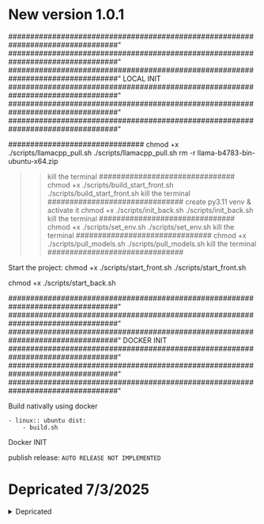 # New version 1.0.1
#################################################################################"
#################################################################################"
#################################################################################"
LOCAL INIT 
#################################################################################"
#################################################################################"
#################################################################################"

###############################
chmod +x ./scripts/llamacpp_pull.sh
./scripts/llamacpp_pull.sh
rm -r llama-b4783-bin-ubuntu-x64.zip
>> kill the terminal 
###############################
chmod +x ./scripts/build_start_front.sh
./scripts/build_start_front.sh
>> kill the terminal 
###############################
>> create py3.11 venv & activate it
chmod +x ./scripts/init_back.sh
./scripts/init_back.sh
>> kill the terminal 
###############################
chmod +x ./scripts/set_env.sh
./scripts/set_env.sh
>> kill the terminal 
###############################
chmod +x ./scripts/pull_models.sh
./scripts/pull_models.sh
>> kill the terminal 
###############################

Start the project: 
chmod +x ./scripts/start_front.sh
./scripts/start_front.sh

chmod +x ./scripts/start_back.sh

#################################################################################"
#################################################################################"
#################################################################################"
DOCKER INIT 
#################################################################################"
#################################################################################"
#################################################################################"


Build nativally using docker 

    - linux:: ubuntu dist: 
        - build.sh
        
Docker INIT 

publish release: ```AUTO RELEASE NOT IMPLEMENTED ```

# Depricated 7/3/2025
<details>
<summary>Depricated</summary>
project name has been changed to Hermes instead of doc-miner 
NOTE: Hermes is not the final agreed name for the project 

# scibds-python-doc-miner
![GitHub repo size]()
![GitHub last commit](?color=red)


Doc miner is an flexible, user-friendly self-hosted LLM project maintained by NY ds team under supervision of Angel Rojo, and dev (amenallah salem & Gilberto Garcia) built on top of open source offline projects (llama.cpp, openweb-ui, GGML, ...). Due to restriction reasons we do not support any LLM runners like VLLM, Ollama, but provide OpenAI-compatible APIs, and support any approved solution from santander bank.
Above we are providing in depth documentation for the project. 

NOTE: A full complete setup will require assistance from the dev team 
## Setup

### Project installation from source  

``` chmod +x scripts/on_start.sh && ./scripts/on_start.sh ```

<details>
<summary>Installing and verifying dependencies</summary>

```bash
# This is a python script to install and verify dependencies
python :/_scripts/_llama.cpp_server_setup.py

```
</details>

### Installation pip

1. **Support is only for Python>=3.11** 
   with ```pip install doc-miner ``` The app should run on http://localhost:8080

2. **Running server through OWUI**:
After installation, you can start the chat ui using: ```doc-miner run ```

### Models registery (aproval needed :: @inProgress)
The list is not final and can be changed in the future, 
Here are some example models that can be downloaded:

<details>
<summary>Models</summary>


| Model              | Parameters | Size  | Download                       |
| ------------------ | ---------- | ----- | ------------------------------ |
| Llama 3.2          | 3B         | 2.0GB | `./pull_model.sh  llama3.2`          |
| Llama 3.2          | 1B         | 1.3GB | `./pull_model.sh  llama3.2:1b`       |
| Llama 3.1          | 8B         | 4.7GB | `./pull_model.sh  llama3.1`          |
| Llama 3.1          | 70B        | 40GB  | `./pull_model.sh  llama3.1:70b`      |
| Llama 3.1          | 405B       | 231GB | `./pull_model.sh  llama3.1:405b`     |
| Phi 3 Mini         | 3.8B       | 2.3GB | `./pull_model.sh  phi3`              |
| Phi 3 Medium       | 14B        | 7.9GB | `./pull_model.sh  phi3:medium`       |
| Gemma 2            | 2B         | 1.6GB | `./pull_model.sh  gemma2:2b`         |
| Gemma 2            | 9B         | 5.5GB | `./pull_model.sh  gemma2`            |
| Gemma 2            | 27B        | 16GB  | `./pull_model.sh  gemma2:27b`        |
| Mistral            | 7B         | 4.1GB | `./pull_model.sh  mistral`           |
| Moondream 2        | 1.4B       | 829MB | `./pull_model.sh  moondream`         |
| Neural Chat        | 7B         | 4.1GB | `./pull_model.sh  neural-chat`       |
| Starling           | 7B         | 4.1GB | `./pull_model.sh  starling-lm`       |
| Code Llama         | 7B         | 3.8GB | `./pull_model.sh  codellama`         |
| Llama 2 Uncensored | 7B         | 3.8GB | `./pull_model.sh  llama2-uncensored` |
| LLaVA              | 7B         | 4.5GB | `./pull_model.sh  llava`             |
| Solar              | 10.7B      | 6.1GB | `./pull_model.sh  solar`             |

</details>




> [!NOTE]
> You should have at least 8 GB of RAM available to run the 7B models, 16 GB to run the 13B models, and 32 GB to run the 33B models.

> [!NOTE]  
> We have created some dockerfiles to support running the project on a dockerized env but we do not have approval for using docker

> [!NOTE]  
> The Default Configuration is set on ```docs```

> [!NOTE] 
> A set of tutorials for quickstart has been created [here](_Notebooks) 

### Additional 
- Errors and integration problems can be discussed [here](docs/troubleshooting.md) 

- A tutorial on the [classic chatbot](_ui/backend/_additional/README.md) 

- Agentic chat with Databases and csv files can be found [here](staging/RUN.md) 

### Release build


### Other Install tips

```python -m venv venv_llm_v4 && source venv_llm_v4/bin/activate```

For running in linux, check your ```nvcc --version ```


and ```nvidia-smi``` --> CUDA Version: 12.4

the following cmds for win machines use ```set ``` && ```set LLAMA_CPP_LIB= C:/ProgramData/anaconda3/lib/site-packages/llama_cpp/lib/llama.dll```

### Hardware support

- <details open>
    <summary>Base dependencies </summary>

    ```bash
    pip install -r ./requirements-serve-cpu.txt  -i http://nexus.alm.europe.cloudcenter.corp/repository/pypi-public/simple --trusted-host nexus.alm.europe.cloudcenter.corp/python
    # 
    ```

    </details>
- <details open>
    <summary>CPU support </summary>

    ```bash
    pip install -r ./requirements-serve-gpu.txt  -i http://nexus.alm.europe.cloudcenter.corp/repository/pypi-public/simple --trusted-host nexus.alm.europe.cloudcenter.corp/python

    # 
    ```

    </details>
- <details open>
    <summary>GPU support </summary>

    ```bash
    pip install -r ./requirements-base.txt  -i http://nexus.alm.europe.cloudcenter.corp/repository/pypi-public/simple --trusted-host nexus.alm.europe.cloudcenter.corp/python

    # 
    ```

    </details>


If anything went wrong due to proxy config or anyother issue please run the following installations manually through pip/conda/nexus direct install... 


```bash  

$ pip install chroma-hnswlib / ON_WIN64 ISSUE conda install -c conda-forge chroma-hnswlib -v
$ pip install -r ./requirements-base.txt
$ pip install -r ./requirements-serve-cpu.txt / pip install -r ./requirements-serve-gpu.txt / 

> **ON_WIN64 ISSUE** 
$ conda install -r ./requirements-serve-cpu.txt -v / $ conda install -r ./requirements-serve-gpu.txt -v
$ pip install --upgrade cmake pip scikit-build 

> **ON_WIN64 ISSUE** 
$ conda install conda-forge::scikit-build -v
```
Buinding installations and tests

```bash
export FORCE_CMAKE=1 
export GGML_CUDA=1  
export CUDA_HOME=/usr/bin/nvcc
export CMAKE_ARGS="-DLLAMA_CUDA=on"

GGML_CUDA=1 FORCE_CMAKE=1 CUDA_HOME=/usr/bin/nvcc CMAKE_ARGS=-DLLAMA_CUDA=on pip install --force-reinstall llama-cpp-python==0.3.1 --no-cache-dir --extra-index-url https://abetlen.github.io/llama-cpp-python/whl/124

export LLAMA_CPP_LIB=./venv_llm_v4/lib/python3.10/site-packages/llama_cpp/lib/libllama.so


# test: 
export FORCE_CMAKE=1 
export GGML_CUDA=1  
export CUDA_HOME=/usr/bin/nvcc
export LLAMA_CPP_LIB=./venv_llm_v4/lib/python3.10/site-packages/llama_cpp/lib/libllama.so

python -c 'from llama_cpp import Llama; Llama(model_path="./DeepSeek-R1-Distill-Llama-8B-Q8_0.gguf", n_gpu_layers=128, n_threads=6, n_ctx=3584, n_batch=521, verbose=True)'

```



To run on CPU only: ```pip install -r requirements-dev.txt``` , To run on GPU ```pip install -r requirements.txt ```

```pip install -e .```

### Builds
builds are to be donne in ```./builds```.  

- <details open>
    <summary>llama.cpp </summary>
    llama.cpp builds and modifications on the original o.source are managed by the DS.ny team and provided on the releaseds section in github 
    https://github.com/santander-group-scib-gln/cib-scibds-scbdpydocminer/releases
    <details>
    <summary>builds tags:  </summary>

    WIN: llama-bXXXX-bin-win-avx-x64, 

    LINUX: llama-bXXXX-bin-ubuntu-x64
    </details>

    Release commands 

    ```bash
    # cmds : win & linux: For future modifications check https://github.com/ggml-org/llama.cpp/tree/master/.github/workflows
    

    make clean && LLAMA_CUBLAS=1 make -j 
    export CUDA_DOCKER_ARCH=compute_75 
    make clean && GGML_CUDA=1 make -j
    ```
    Test llama.cpp release : 

    ```bash 
    cd ./builds/llama.cpp/ 
    ```
    ```bash 
    # server
    llama-server -m ../../_models/weights/gguf/qwen2-0_5b-instruct-q8_0.gguf --port 8080
    # llama-cli/ completion -prompt
    llama-cli -m ../../_models/weights/gguf/qwen2-0_5b-instruct-q8_0.gguf -p "hello " -n -1
    #llama-cli -conversation
    llama-cli -m ../../_models/weights/gguf/qwen2-0_5b-instruct-q8_0.gguf -p "hello " -n -1 -cnv
    ```
    ```bash 
    # production setup
    # offical doc for llama.cpp provider https://github.com/ggerganov/llama.cpp/blob/master/examples/server/README.md 
    #
    ./llama-server -m models/Llama-3.2-1B-Instruct-Q2_K.gguf --gpu-layers -1 --port 10000
    ./llama-server -m models/DeepSeek-R1-Distill-Llama-8B-Q8_0.gguf --gpu-layers -1 --port 10001


    ```
    </details>





- <details>
    <summary>_ui frontend </summary>


    documentation for integrating llama.cpp model into the ui 
    https://docs.openwebui.com/tutorials/integrations/deepseekr1-dynamic

    playground using python Pypi
    ```bash 
    pip install open-webui
    open-webui serve
    ```
    ```bash 
    # Additional topics and UI from source
    git clone https://github.com/open-webui/open-webui.git
    https://docs.openwebui.com/getting-started/advanced-topics/development/
    ```
    ```cd open-webui/```

    ```code .``` 
    ```bash 
        installation version

        {"node":">=18.13.0 <=22.x.x","npm":">=6.0.0"}
    ```

    Node version 

    ```https://stackoverflow.com/questions/76318653/how-can-i-install-node-js-version-18-on-ubuntu-22-04```


    the stable version that worked for me is 

    nvm install 22.13.1
    nvm use 22

    ```npm --version ```
    10.9.2

    ```node -v```
    v22.13.1


    ```Rmarq: stable hash e9d6ada25cd6ce84be067ba794af4c9d7116edc7```

    > Build react app 
    cp -RPp .env.example .env
    npm i
    npm run build

    if faced the following error -- do the following 


    ```bash 
    The error you're encountering (ENOSPC: System limit for number of file watchers reached) is a common issue on Linux, particularly when working with file watchers in development environments like Vite. It occurs because the number of files being watched exceeds the system's limit for file watchers.

    To resolve it, you can increase the file watcher limit:

        Check the current limit: You can check the current limit with this command:

    cat /proc/sys/fs/inotify/max_user_watches

    Increase the limit: To temporarily increase the limit, run:

    sudo sysctl fs.inotify.max_user_watches=524288

    Make the change permanent: To ensure the change persists after a reboot, add the following line to your /etc/sysctl.conf file:

    fs.inotify.max_user_watches=524288

    Then apply the changes with:

    sudo sysctl -p

    ```
    > Serving Frontend with the Backend

    ```

    source open-webui/backend/venv/bin/activate
    cd ./backend
    pip install -r requirements.txt -U
    bash start.sh

    ```
    > locate open-webui main installation dir 
    ```
    1- settings 
    2- admin settings 
    3- connection 
    4- openai connection http://127.0.0.1:10000/v1 API key None 
    ```


    > set up models
    
    for documents the default is: sentence-transformers/all-MiniLM-L6-v2
    > stable run and tests 
    ```bash 
    cd ./llama-b4604-bin-ubuntu-x64/build/bin
    ./llama-server -m models/DeepSeek-R1-Distill-Llama-8B-Q8_0.gguf --gpu-layers -1 --port 10001
    ./llama-server -m models/Llama-3.2-1B-Instruct-Q2_K.gguf --gpu-layers -1 --port 10000
    cd ../../..
    npm run dev
    cd backend
    source venv/bin/activate
    bash start.sh
    cd .. 
    ```
    
    >updates are followed by 

    ```bash 
    git pull origin branch 
    git commit -am " "
    git push -u origin_amen develop
    ```

    >prevent discussing new version : https://github.com/open-webui/open-webui/discussions/5759


    > Windows setup: 
    ```bash 
    conda activate llm_v3
    cd ./release/llama-b4663-bin-win-avx-x64

    ./llama-server -m ../../_models/weights/gguf/qwen2-0_5b-instruct-q8_0.gguf --gpu-layers -1 --port 10000
    ./llama-server -m ../../_models/weights/gguf/llama3.2-1b.gguf --gpu-layers -1 --port 10000
    ```

    >new terminal 

    ```bash 
    cd ../..
    cd _ui
    npm i 
    npm run build
    ```


    </details >

















### original_fk 

### Test llama.cpp builds (TO REVIEW)

custom built-in chat with doc files built on top of -llama.cpp && langchain 

```bash
python ./__main__.py --model_path ./_models/weights/llama3.2-1b.gguf --doc_dir ./tests/test_generation.txt --emb_model_path ./_models/weights/hf_c_emb_path/mxbai-embed-large-v1-f16.gguf  --use_gpu

```



### Configure api (dev in progress:: Not stable)

```python manage.py makemigrations ```

```python manage.py migrate ```

```python manage.py createsuperuser ```


```yaml 
Username: admin
Email address: amenallah.salem@servexternos.gruposantander.com
Password: adminadmin

```


Get or create base models

```python manage.py set_base_models```

Get or create base models admin_users

```python manage.py add_admin_users```


For users apis please refer to [Users](users/api_users.md)




### Stable functionalities 
- Chat built on top of ```Streamlit``` interface with your pdf documents using advanced RAG Architecture
- List of supported Models ```Llama3.x```, ```Mistral.x```. 
- Fast and efficient retrieval using vector databases
- APIs for interaction with Llm models 
- CLI/Library based functionalities for training, testing and information extraction jobs from PDFs 



### Run chat interface (pretrained-models chat, docs, csv, predefined jobs)
```streamlit run --server.port 8501 mutli_models_chatbot.py```

### Install cli 

to install the command line interface ```cd ./_cli ```

RUN either : ```pip install -e . ```or make the ```install.sh ``` excutable and run it. 



For GPU inference 

```miner-serve-llm --model_path "mistral" --use_gpu ```

```miner-serve-llm --model_path "mistral" ```

For interactive debug use 

```python ./src/__main__.py --model_path "mistral" --use_gpu ```

### Install doc_miner library  
```cd scibds_doc_miner_library``` & ```pip install -e . ```


## Finetune on custom dataset 

see the finetuning Notebook on _Notebooks file.  ```_Notebooks/finetune.ipynb ```

## Contribution

use theis debuggers config to get started,
 
```json
{
    "version": "0.2.0",
    "configurations": [
        {
            "name": "Python:Streamlit",
            "type": "debugpy",
            "request": "launch",
            "module": "streamlit",
            "args": [
                "run",
                "${file}",
                "--server.port",
                "2000"
            ]
        }
    ]
}
```

use set pj_debug=True to see the full debug msgs in the chat 


## demo cmommands 
run native cpp chat 

./_models/weights/releases/llama-b4067-bin-win-avx-x64/llama-server.exe -m _models/weights/gguf/llama3.1-8b.gguf --port 8080

old v 

./_models/weights/releases/llama-b3985-bin-win-avx-x64/llama-server.exe -m _models/weights/gguf/llama3.1-8b.gguf --port 8080


# _server.urls
```json
admin/
api/
_models/
^media/(?P<path>.*)$
```


# Third party tools 

Crew ai 
langchain LLamacpp sql 

</details>
